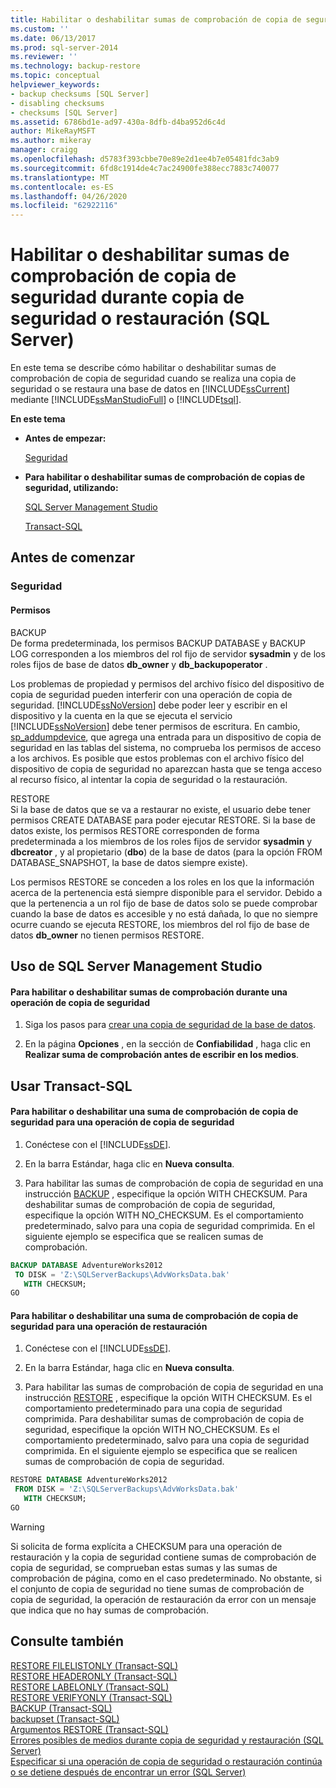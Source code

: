 ```yaml
---
title: Habilitar o deshabilitar sumas de comprobación de copia de seguridad durante copia de seguridad o restauración (SQL Server) | Microsoft Docs
ms.custom: ''
ms.date: 06/13/2017
ms.prod: sql-server-2014
ms.reviewer: ''
ms.technology: backup-restore
ms.topic: conceptual
helpviewer_keywords:
- backup checksums [SQL Server]
- disabling checksums
- checksums [SQL Server]
ms.assetid: 6786bd1e-ad97-430a-8dfb-d4ba952d6c4d
author: MikeRayMSFT
ms.author: mikeray
manager: craigg
ms.openlocfilehash: d5783f393cbbe70e89e2d1ee4b7e05481fdc3ab9
ms.sourcegitcommit: 6fd8c1914de4c7ac24900fe388ecc7883c740077
ms.translationtype: MT
ms.contentlocale: es-ES
ms.lasthandoff: 04/26/2020
ms.locfileid: "62922116"
---
```

# <a name="enable-or-disable-backup-checksums-during-backup-or-restore-sql-server"></a>Habilitar o deshabilitar sumas de comprobación de copia de seguridad durante copia de seguridad o restauración (SQL Server)
  En este tema se describe cómo habilitar o deshabilitar sumas de comprobación de copia de seguridad cuando se realiza una copia de seguridad o se restaura una base de datos en [!INCLUDE[ssCurrent](../../includes/sscurrent-md.md)] mediante [!INCLUDE[ssManStudioFull](../../includes/ssmanstudiofull-md.md)] o [!INCLUDE[tsql](../../includes/tsql-md.md)].  
  
 **En este tema**  
  
-   **Antes de empezar:**  
  
     [Seguridad](#Security)  
  
-   **Para habilitar o deshabilitar sumas de comprobación de copias de seguridad, utilizando:**  
  
     [SQL Server Management Studio](#SSMSProcedure)  
  
     [Transact-SQL](#TsqlProcedure)  
  
##  <a name="before-you-begin"></a><a name="BeforeYouBegin"></a> Antes de comenzar  
  
###  <a name="security"></a><a name="Security"></a> Seguridad  
  
####  <a name="permissions"></a><a name="Permissions"></a> Permisos  
 BACKUP  
 De forma predeterminada, los permisos BACKUP DATABASE y BACKUP LOG corresponden a los miembros del rol fijo de servidor **sysadmin** y de los roles fijos de base de datos **db_owner** y **db_backupoperator** .  
  
 Los problemas de propiedad y permisos del archivo físico del dispositivo de copia de seguridad pueden interferir con una operación de copia de seguridad. [!INCLUDE[ssNoVersion](../../includes/ssnoversion-md.md)] debe poder leer y escribir en el dispositivo y la cuenta en la que se ejecuta el servicio [!INCLUDE[ssNoVersion](../../includes/ssnoversion-md.md)] debe tener permisos de escritura. En cambio, [sp_addumpdevice](/sql/relational-databases/system-stored-procedures/sp-addumpdevice-transact-sql), que agrega una entrada para un dispositivo de copia de seguridad en las tablas del sistema, no comprueba los permisos de acceso a los archivos. Es posible que estos problemas con el archivo físico del dispositivo de copia de seguridad no aparezcan hasta que se tenga acceso al recurso físico, al intentar la copia de seguridad o la restauración.  
  
 RESTORE  
 Si la base de datos que se va a restaurar no existe, el usuario debe tener permisos CREATE DATABASE para poder ejecutar RESTORE. Si la base de datos existe, los permisos RESTORE corresponden de forma predeterminada a los miembros de los roles fijos de servidor **sysadmin** y **dbcreator** , y al propietario (**dbo**) de la base de datos (para la opción FROM DATABASE_SNAPSHOT, la base de datos siempre existe).  
  
 Los permisos RESTORE se conceden a los roles en los que la información acerca de la pertenencia está siempre disponible para el servidor. Debido a que la pertenencia a un rol fijo de base de datos solo se puede comprobar cuando la base de datos es accesible y no está dañada, lo que no siempre ocurre cuando se ejecuta RESTORE, los miembros del rol fijo de base de datos **db_owner** no tienen permisos RESTORE.  
  
##  <a name="using-sql-server-management-studio"></a><a name="SSMSProcedure"></a> Uso de SQL Server Management Studio  
  
#### <a name="to-enable-or-disable-checksums-during-a-backup-operation"></a>Para habilitar o deshabilitar sumas de comprobación durante una operación de copia de seguridad  
  
1.  Siga los pasos para [crear una copia de seguridad de la base de datos](create-a-full-database-backup-sql-server.md).  
  
2.  En la página **Opciones** , en la sección de **Confiabilidad** , haga clic en **Realizar suma de comprobación antes de escribir en los medios**.  
  
##  <a name="using-transact-sql"></a><a name="TsqlProcedure"></a> Usar Transact-SQL  
  
#### <a name="to-enable-or-disable-backup-checksum-for-a-backup-operation"></a>Para habilitar o deshabilitar una suma de comprobación de copia de seguridad para una operación de copia de seguridad  
  
1.  Conéctese con el [!INCLUDE[ssDE](../../../includes/ssde-md.md)].  
  
2.  En la barra Estándar, haga clic en **Nueva consulta**.  
  
3.  Para habilitar las sumas de comprobación de copia de seguridad en una instrucción [BACKUP](/sql/t-sql/statements/backup-transact-sql) , especifique la opción WITH CHECKSUM. Para deshabilitar sumas de comprobación de copia de seguridad, especifique la opción WITH NO_CHECKSUM. Es el comportamiento predeterminado, salvo para una copia de seguridad comprimida. En el siguiente ejemplo se especifica que se realicen sumas de comprobación.  
  
```sql  
BACKUP DATABASE AdventureWorks2012   
 TO DISK = 'Z:\SQLServerBackups\AdvWorksData.bak'  
   WITH CHECKSUM;  
GO  
```  
  
#### <a name="to-enable-or-disable-backup-checksum-for-a-restore-operation"></a>Para habilitar o deshabilitar una suma de comprobación de copia de seguridad para una operación de restauración  
  
1.  Conéctese con el [!INCLUDE[ssDE](../../../includes/ssde-md.md)].  
  
2.  En la barra Estándar, haga clic en **Nueva consulta**.  
  
3.  Para habilitar las sumas de comprobación de copia de seguridad en una instrucción [RESTORE](/sql/t-sql/statements/restore-statements-transact-sql) , especifique la opción WITH CHECKSUM. Es el comportamiento predeterminado para una copia de seguridad comprimida. Para deshabilitar sumas de comprobación de copia de seguridad, especifique la opción WITH NO_CHECKSUM. Es el comportamiento predeterminado, salvo para una copia de seguridad comprimida. En el siguiente ejemplo se especifica que se realicen sumas de comprobación de copia de seguridad.  
  
```sql  
RESTORE DATABASE AdventureWorks2012   
 FROM DISK = 'Z:\SQLServerBackups\AdvWorksData.bak'  
   WITH CHECKSUM;  
GO  
```  
  
> [!WARNING]  
>  Si solicita de forma explícita a CHECKSUM para una operación de restauración y la copia de seguridad contiene sumas de comprobación de copia de seguridad, se comprueban estas sumas y las sumas de comprobación de página, como en el caso predeterminado. No obstante, si el conjunto de copia de seguridad no tiene sumas de comprobación de copia de seguridad, la operación de restauración da error con un mensaje que indica que no hay sumas de comprobación.  
  
## <a name="see-also"></a>Consulte también  
 [RESTORE FILELISTONLY &#40;Transact-SQL&#41;](/sql/t-sql/statements/restore-statements-filelistonly-transact-sql)   
 [RESTORE HEADERONLY &#40;Transact-SQL&#41;](/sql/t-sql/statements/restore-statements-headeronly-transact-sql)   
 [RESTORE LABELONLY &#40;Transact-SQL&#41;](/sql/t-sql/statements/restore-statements-labelonly-transact-sql)   
 [RESTORE VERIFYONLY &#40;Transact-SQL&#41;](/sql/t-sql/statements/restore-statements-verifyonly-transact-sql)   
 [BACKUP &#40;Transact-SQL&#41;](/sql/t-sql/statements/backup-transact-sql)   
 [backupset &#40;Transact-SQL&#41;](/sql/relational-databases/system-tables/backupset-transact-sql)   
 [Argumentos RESTORE &#40;Transact-SQL&#41;](/sql/t-sql/statements/restore-statements-arguments-transact-sql)   
 [Errores posibles de medios durante copia de seguridad y restauración &#40;SQL Server&#41;](possible-media-errors-during-backup-and-restore-sql-server.md)   
 [Especificar si una operación de copia de seguridad o restauración continúa o se detiene después de encontrar un error &#40;SQL Server&#41;](specify-if-backup-or-restore-continues-or-stops-after-error.md)  
  
  
